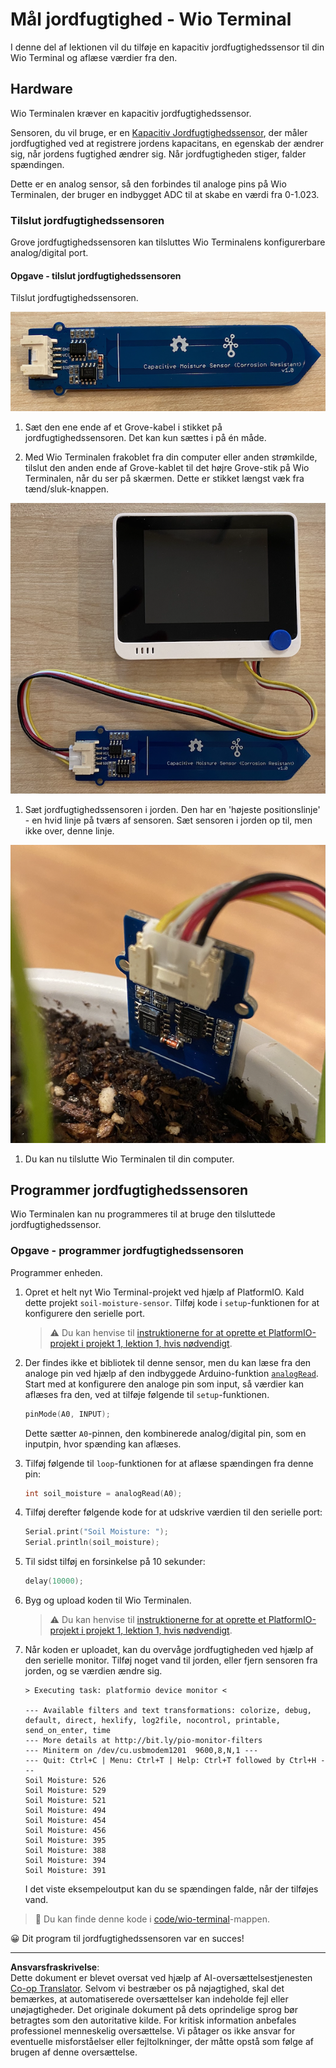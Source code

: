 <!--
CO_OP_TRANSLATOR_METADATA:
{
  "original_hash": "0d55caa8c23d73635b7559102cd17b8a",
  "translation_date": "2025-08-27T22:28:54+00:00",
  "source_file": "2-farm/lessons/2-detect-soil-moisture/wio-terminal-soil-moisture.md",
  "language_code": "da"
}
-->
# Mål jordfugtighed - Wio Terminal

I denne del af lektionen vil du tilføje en kapacitiv jordfugtighedssensor til din Wio Terminal og aflæse værdier fra den.

## Hardware

Wio Terminalen kræver en kapacitiv jordfugtighedssensor.

Sensoren, du vil bruge, er en [Kapacitiv Jordfugtighedssensor](https://www.seeedstudio.com/Grove-Capacitive-Moisture-Sensor-Corrosion-Resistant.html), der måler jordfugtighed ved at registrere jordens kapacitans, en egenskab der ændrer sig, når jordens fugtighed ændrer sig. Når jordfugtigheden stiger, falder spændingen.

Dette er en analog sensor, så den forbindes til analoge pins på Wio Terminalen, der bruger en indbygget ADC til at skabe en værdi fra 0-1.023.

### Tilslut jordfugtighedssensoren

Grove jordfugtighedssensoren kan tilsluttes Wio Terminalens konfigurerbare analog/digital port.

#### Opgave - tilslut jordfugtighedssensoren

Tilslut jordfugtighedssensoren.

![En Grove jordfugtighedssensor](../../../../../translated_images/grove-capacitive-soil-moisture-sensor.e7f0776cce30e78be5cc5a07839385fd6718857f31b5bf5ad3d0c73c83b2f0ef.da.png)

1. Sæt den ene ende af et Grove-kabel i stikket på jordfugtighedssensoren. Det kan kun sættes i på én måde.

1. Med Wio Terminalen frakoblet fra din computer eller anden strømkilde, tilslut den anden ende af Grove-kablet til det højre Grove-stik på Wio Terminalen, når du ser på skærmen. Dette er stikket længst væk fra tænd/sluk-knappen.

![Grove jordfugtighedssensor tilsluttet det højre stik](../../../../../translated_images/wio-soil-moisture-sensor.46919b61c3f6cb7497662251b29038ee0e57a4c8b9d071feb996c3b0d7f65aaf.da.png)

1. Sæt jordfugtighedssensoren i jorden. Den har en 'højeste positionslinje' - en hvid linje på tværs af sensoren. Sæt sensoren i jorden op til, men ikke over, denne linje.

![Grove jordfugtighedssensor i jord](../../../../../translated_images/soil-moisture-sensor-in-soil.bfad91002bda5e960f8c51ee64b02ee59b32c8c717e3515a2c945f33e614e403.da.png)

1. Du kan nu tilslutte Wio Terminalen til din computer.

## Programmer jordfugtighedssensoren

Wio Terminalen kan nu programmeres til at bruge den tilsluttede jordfugtighedssensor.

### Opgave - programmer jordfugtighedssensoren

Programmer enheden.

1. Opret et helt nyt Wio Terminal-projekt ved hjælp af PlatformIO. Kald dette projekt `soil-moisture-sensor`. Tilføj kode i `setup`-funktionen for at konfigurere den serielle port.

    > ⚠️ Du kan henvise til [instruktionerne for at oprette et PlatformIO-projekt i projekt 1, lektion 1, hvis nødvendigt](../../../1-getting-started/lessons/1-introduction-to-iot/wio-terminal.md#create-a-platformio-project).

1. Der findes ikke et bibliotek til denne sensor, men du kan læse fra den analoge pin ved hjælp af den indbyggede Arduino-funktion [`analogRead`](https://www.arduino.cc/reference/en/language/functions/analog-io/analogread/). Start med at konfigurere den analoge pin som input, så værdier kan aflæses fra den, ved at tilføje følgende til `setup`-funktionen.

    ```cpp
    pinMode(A0, INPUT);
    ```

    Dette sætter `A0`-pinnen, den kombinerede analog/digital pin, som en inputpin, hvor spænding kan aflæses.

1. Tilføj følgende til `loop`-funktionen for at aflæse spændingen fra denne pin:

    ```cpp
    int soil_moisture = analogRead(A0);
    ```

1. Tilføj derefter følgende kode for at udskrive værdien til den serielle port:

    ```cpp
    Serial.print("Soil Moisture: ");
    Serial.println(soil_moisture);
    ```

1. Til sidst tilføj en forsinkelse på 10 sekunder:

    ```cpp
    delay(10000);
    ```

1. Byg og upload koden til Wio Terminalen.

    > ⚠️ Du kan henvise til [instruktionerne for at oprette et PlatformIO-projekt i projekt 1, lektion 1, hvis nødvendigt](../../../1-getting-started/lessons/1-introduction-to-iot/wio-terminal.md#write-the-hello-world-app).

1. Når koden er uploadet, kan du overvåge jordfugtigheden ved hjælp af den serielle monitor. Tilføj noget vand til jorden, eller fjern sensoren fra jorden, og se værdien ændre sig.

    ```output
    > Executing task: platformio device monitor <
    
    --- Available filters and text transformations: colorize, debug, default, direct, hexlify, log2file, nocontrol, printable, send_on_enter, time
    --- More details at http://bit.ly/pio-monitor-filters
    --- Miniterm on /dev/cu.usbmodem1201  9600,8,N,1 ---
    --- Quit: Ctrl+C | Menu: Ctrl+T | Help: Ctrl+T followed by Ctrl+H ---
    Soil Moisture: 526
    Soil Moisture: 529
    Soil Moisture: 521
    Soil Moisture: 494
    Soil Moisture: 454
    Soil Moisture: 456
    Soil Moisture: 395
    Soil Moisture: 388
    Soil Moisture: 394
    Soil Moisture: 391
    ```

    I det viste eksempeloutput kan du se spændingen falde, når der tilføjes vand.

> 💁 Du kan finde denne kode i [code/wio-terminal](../../../../../2-farm/lessons/2-detect-soil-moisture/code/wio-terminal)-mappen.

😀 Dit program til jordfugtighedssensoren var en succes!

---

**Ansvarsfraskrivelse**:  
Dette dokument er blevet oversat ved hjælp af AI-oversættelsestjenesten [Co-op Translator](https://github.com/Azure/co-op-translator). Selvom vi bestræber os på nøjagtighed, skal det bemærkes, at automatiserede oversættelser kan indeholde fejl eller unøjagtigheder. Det originale dokument på dets oprindelige sprog bør betragtes som den autoritative kilde. For kritisk information anbefales professionel menneskelig oversættelse. Vi påtager os ikke ansvar for eventuelle misforståelser eller fejltolkninger, der måtte opstå som følge af brugen af denne oversættelse.